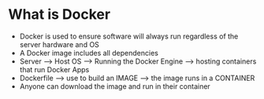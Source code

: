 # What is Docker
- Docker is used to ensure software will always run regardless of the server hardware and OS
- A Docker image includes all dependencies
- Server --> Host OS --> Running the Docker Engine --> hosting containers that run Docker Apps
- Dockerfile --> use to build an IMAGE --> the image runs in a CONTAINER
- Anyone can download the image and run in their container